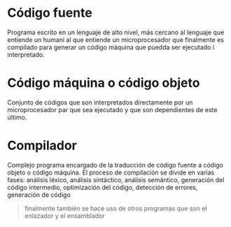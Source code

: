 # Código fuente

Programa escrito en un lenguaje de alto nivel, más cercano al lenguaje que entiende un humani al que entiende un microprocesador
que finalmente es compilado para generar un código máquina que puedda ser ejecutado i interpretado.

# Código máquina o código objeto

Conjunto de códigos que son interpretados directamente por un microprocesador par que sea ejecutado y que son dependientes de este último.

# Compilador

Complejo programa encargado de la traducción de código fuente a código objeto o código máquina. El proceso de compilación se divide en varias fases: análisis léxico, análisis sintáctico, análisis semántico, generación del código intermedio, optimización del código, detección de errores, generación de código
>finalmente también se hace uso de otros programas que son el enlazador y el ensamblador
